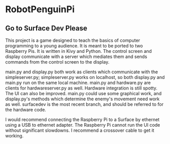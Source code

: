 # RobotPenguinPi

## Go to Surface Dev Please

This project is a game designed to teach the basics of computer programming to a young audience. It is meant to be ported to two Raspberry Pis. It is written in Kivy and Python. The control screen and display communicate with a server which mediates them and sends commands from the control screen to the display.

main.py and display.py both work as clients which communicate with the simpleserver.py; simpleserver.py works on localhost, so both display.py and main.py run on the same local machine. main.py and hardware.py are clients for hardwareserver.py as well. Hardware integration is still spotty. The UI can also be improved. main.py could use some graphical work, and display.py's methods which determine the enemy's movement need work as well. surfacedev is the most recent branch, and should be referred to for the hardware code.

I would recommend connecting the Raspberry Pi to a Surface by ethernet using a USB to ethernet adapter. The Raspberry Pi cannot run the UI code without significant slowdowns. I recommend a crossover cable to get it working.
